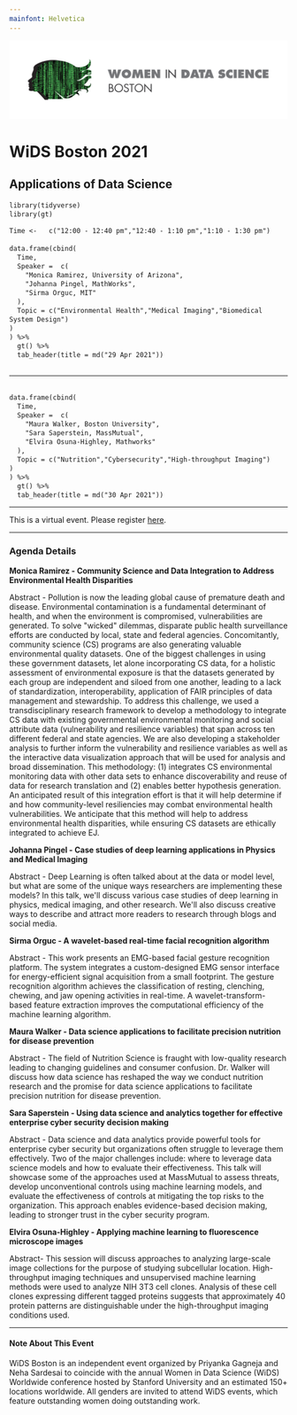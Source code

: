 ```yaml
---
mainfont: Helvetica
---
```


[![](images/logo/wids-matrix-1line.png "WiDS Boston")](index.md)

# WiDS Boston 2021

## Applications of Data Science

```{r, echo=FALSE ,message = FALSE , warning = FALSE}
library(tidyverse)
library(gt)
```

```{r, echo=FALSE}
Time <-   c("12:00 - 12:40 pm","12:40 - 1:10 pm","1:10 - 1:30 pm")

data.frame(cbind(
  Time,
  Speaker =  c(
    "Monica Ramirez, University of Arizona",
    "Johanna Pingel, MathWorks",
    "Sirma Orguc, MIT"
  ),
  Topic = c("Environmental Health","Medical Imaging","Biomedical System Design")
)
) %>% 
  gt() %>% 
  tab_header(title = md("29 Apr 2021"))


```

------------------------------------------------------------------------

```{r, echo=FALSE}

data.frame(cbind(
  Time,
  Speaker =  c(
    "Maura Walker, Boston University",
    "Sara Saperstein, MassMutual",
    "Elvira Osuna-Highley, Mathworks"
  ),
  Topic = c("Nutrition","Cybersecurity","High-throughput Imaging")
)
) %>% 
  gt() %>% 
  tab_header(title = md("30 Apr 2021"))

```

------------------------------------------------------------------------

This is a virtual event. Please register [here](https://www.eventbrite.com/e/wids-boston-2021-tickets-151146851301).

------------------------------------------------------------------------

### Agenda Details

**Monica Ramirez - Community Science and Data Integration to Address Environmental Health Disparities**

Abstract - Pollution is now the leading global cause of premature death and disease. Environmental contamination is a fundamental determinant of health, and when the environment is compromised, vulnerabilities are generated. To solve "wicked" dilemmas, disparate public health surveillance efforts are conducted by local, state and federal agencies. Concomitantly, community science (CS) programs are also generating valuable environmental quality datasets. One of the biggest challenges in using these government datasets, let alone incorporating CS data, for a holistic assessment of environmental exposure is that the datasets generated by each group are independent and siloed from one another, leading to a lack of standardization, interoperability, application of FAIR principles of data management and stewardship. To address this challenge, we used a transdisciplinary research framework to develop a methodology to integrate CS data with existing governmental environmental monitoring and social attribute data (vulnerability and resilience variables) that span across ten different federal and state agencies. We are also developing a stakeholder analysis to further inform the vulnerability and resilience variables as well as the interactive data visualization approach that will be used for analysis and broad dissemination. This methodology: (1) integrates CS environmental monitoring data with other data sets to enhance discoverability and reuse of data for research translation and (2) enables better hypothesis generation. An anticipated result of this integration effort is that it will help determine if and how community-level resiliencies may combat environmental health vulnerabilities. We anticipate that this method will help to address environmental health disparities, while ensuring CS datasets are ethically integrated to achieve EJ.

**Johanna Pingel - Case studies of deep learning applications in Physics and Medical Imaging**

Abstract - Deep Learning is often talked about at the data or model level, but what are some of the unique ways researchers are implementing these models? In this talk, we'll discuss various case studies of deep learning in physics, medical imaging, and other research. We'll also discuss creative ways to describe and attract more readers to research through blogs and social media.

**Sirma Orguc - A wavelet-based real-time facial recognition algorithm**

Abstract - This work presents an EMG-based facial gesture recognition platform. The system integrates a custom-designed EMG sensor interface for energy-efficient signal acquisition from a small footprint. The gesture recognition algorithm achieves the classification of resting, clenching, chewing, and jaw opening activities in real-time. A wavelet-transform-based feature extraction improves the computational efficiency of the machine learning algorithm.

**Maura Walker - Data science applications to facilitate precision nutrition for disease prevention**

Abstract - The field of Nutrition Science is fraught with low-quality research leading to changing guidelines and consumer confusion. Dr. Walker will discuss how data science has reshaped the way we conduct nutrition research and the promise for data science applications to facilitate precision nutrition for disease prevention.

**Sara Saperstein - Using data science and analytics together for effective enterprise cyber security decision making**

Abstract - Data science and data analytics provide powerful tools for enterprise cyber security but organizations often struggle to leverage them effectively. Two of the major challenges include: where to leverage data science models and how to evaluate their effectiveness. This talk will showcase some of the approaches used at MassMutual to assess threats, develop unconventional controls using machine learning models, and evaluate the effectiveness of controls at mitigating the top risks to the organization. This approach enables evidence-based decision making, leading to stronger trust in the cyber security program.

**Elvira Osuna-Highley - Applying machine learning to fluorescence microscope images**

Abstract- This session will discuss approaches to analyzing large-scale image collections for the purpose of studying subcellular location. High-throughput imaging techniques and unsupervised machine learning methods were used to analyze NIH 3T3 cell clones. Analysis of these cell clones expressing different tagged proteins suggests that approximately 40 protein patterns are distinguishable under the high-throughput imaging conditions used.

------------------------------------------------------------------------

#### Note About This Event

WiDS Boston is an independent event organized by Priyanka Gagneja and Neha Sardesai to coincide with the annual Women in Data Science (WiDS) Worldwide conference hosted by Stanford University and an estimated 150+ locations worldwide. All genders are invited to attend WiDS events, which feature outstanding women doing outstanding work.
